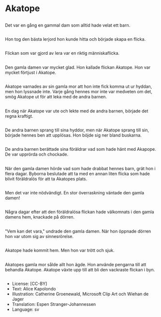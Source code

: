 # Akatope

##
Det var en gång en gammal dam som alltid hade velat ett barn.

##
Hon tog den bästa lerjord hon kunde hitta och började skapa en flicka.

##
Flickan som var gjord av lera var en riktig människaflicka.

##
Den gamla damen var mycket glad. Hon kallade flickan Akatope. Hon var mycket förtjust i Akatope.

##
Akatope varnades av sin gamla mor att hon inte fick komma ut ur hyddan, men hon lyssnade inte. Varje gång hennes mor inte var medveten om det, smög Akatope ut för att leka med de andra barnen.

##
En dag när Akatope var ute och lekte med de andra barnen, började det regna kraftigt.

##

De andra barnen sprang till sina hyddor, men när Akatope sprang till sin, började hennes ben att upplösas. Hon böjde sig ner bland buskarna.

##
De andra barnen berättade sina föräldrar vad som hade hänt med Akapope. De var upprörda och chockade.

##
När den gamla damen hörde vad som hade drabbat hennes barn, grät hon i flera dagar. Byborna beslutade att ta med en annan liten flicka som hade blivit föräldralös för att ta Akatopes plats.

##
Men det var inte nödvändigt. En stor överraskning väntade den gamla damen!

##
Några dagar efter att den föräldralösa flickan hade välkomnats i den gamla damens hem, knackade på dörren.

##
"Vem kan det vara," undrade den gamla damen. När hon öppnade dörren hon var utom sig av sinnesrörelse.

##
Akatope hade kommit hem. Men hon var trött och sjuk.

##
Akatopes gamla mor sålde allt hon ägde. Hon använde pengarna till att behandla Akatope. Akatope växte upp till att bli den vackraste flickan i byn.

##
* License: [CC-BY]
* Text: Alice Kapolondo
* Illustration: Catherine Groenewald, Microsoft Clip Art och Wiehan de Jager
* Translation: Espen Stranger-Johannessen
* Language: sv
